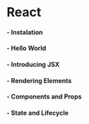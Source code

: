 # React
#### - Instalation
#### - Hello World
#### - Introducing JSX
#### - Rendering Elements
#### - Components and Props
#### - State and Lifecycle
